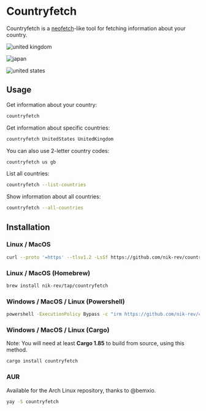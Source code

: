 # Countryfetch

Countryfetch is a [neofetch](https://github.com/dylanaraps/neofetch)-like tool for fetching information about your country.

![united kingdom](https://github.com/user-attachments/assets/4da5565b-76a2-408a-9342-4af2cb012f78)

![japan](https://github.com/user-attachments/assets/f36f1a77-4241-49e8-9179-0728e74217e2)

![united states](https://github.com/user-attachments/assets/63e15b08-7560-47d4-8d15-3f4f9962375d)

## Usage

Get information about your country:

```sh
countryfetch
```

Get information about specific countries:

```sh
countryfetch UnitedStates UnitedKingdom
```

You can also use 2-letter country codes:

```sh
countryfetch us gb
```

List all countries:

```sh
countryfetch --list-countries
```

Show information about all countries:

```sh
countryfetch --all-countries
```

## Installation

### Linux / MacOS

```sh
curl --proto '=https' --tlsv1.2 -LsSf https://github.com/nik-rev/countryfetch/releases/latest/download/countryfetch-installer.sh | sh
```

### Linux / MacOS (Homebrew)

```sh
brew install nik-rev/tap/countryfetch
```

### Windows / MacOS / Linux (Powershell)

```sh
powershell -ExecutionPolicy Bypass -c "irm https://github.com/nik-rev/countryfetch/releases/latest/download/countryfetch-installer.ps1 | iex"
```

### Windows / MacOS / Linux (Cargo)

Note: You will need at least **Cargo 1.85** to build from source, using this method.

```sh
cargo install countryfetch
```

### AUR

Available for the Arch Linux repository, thanks to @bemxio.

```sh
yay -S countryfetch
```
